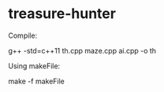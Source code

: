 treasure-hunter
===============

Compile:

 g++ -std=c++11 th.cpp maze.cpp ai.cpp -o th

 Using makeFile:

 make -f makeFile